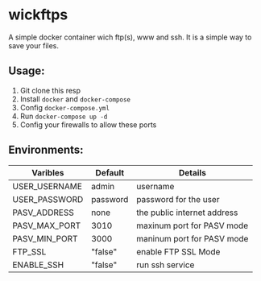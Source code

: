 # wickftps

A simple docker container wich ftp(s), www and ssh. It is a simple way to save your files.

## Usage:

1. Git clone this resp
2. Install `docker` and `docker-compose`
3. Config `docker-compose.yml`
4. Run `docker-compose up -d`
5. Config your firewalls to allow these ports

## Environments:

| Varibles | Default | Details |
| -------- | ------- | ------- | 
| USER_USERNAME | admin | username |
| USER_PASSWORD | password | password for the user |
| PASV_ADDRESS | none | the public internet address |
| PASV_MAX_PORT | 3010 | maxinum port for PASV mode |
| PASV_MIN_PORT | 3000 | maninum port for PASV mode |
| FTP_SSL | "false" | enable FTP SSL Mode |
| ENABLE_SSH | "false" | run ssh service |
